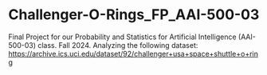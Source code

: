 # Challenger-O-Rings_FP_AAI-500-03
Final Project for our Probability and Statistics for Artificial Intelligence (AAI-500-03) class. Fall 2024. 
Analyzing the following dataset: https://archive.ics.uci.edu/dataset/92/challenger+usa+space+shuttle+o+ring
